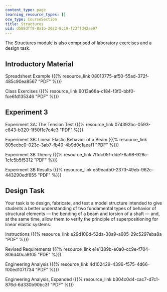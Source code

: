 ```yaml
---
content_type: page
learning_resource_types: []
ocw_type: CourseSection
title: Structures
uid: d588dff9-8a1b-2022-8c19-f23ffd42ae97
---
```


The Structures module is also comprised of laboratory exercises and a design task.

Introductory Material
---------------------

Spreadsheet Example ({{% resource_link 08013775-af50-55ad-372f-485c90ea8567 "PDF" %}})

Class Exercises ({{% resource_link 6013a68a-c184-f3f0-bbf0-fce6fd135346 "PDF" %}})

Experiment 3
------------

Experiment 3A: The Tension Test ({{% resource_link 074392bc-0593-c843-b320-1f50f1c7c4e3 "PDF" %}})

Experiment 3B: Linear Elastic Behavior of a Beam ({{% resource_link 805ecbc0-023c-3ab7-fb40-4b9d0c1aeaf1 "PDF" %}})

Experiment 3B Theory ({{% resource_link 7ffdc05f-dde1-8a98-928c-1cfc5b5f5312 "PDF" %}})

Experiment 3B Results ({{% resource_link e59eadb0-2373-49eb-962c-443290edf855 "PDF" %}})

Design Task
-----------

Your task is to design, fabricate, and test a model structure intended to give students a better understanding of two fundamental types of behavior of structural elements — the bending of a beam and torsion of a shaft — and, at the same time, allow them to verify the principle of superpositioning for linear elastic systems.

Instructions ({{% resource_link e29d100d-52da-38a9-a605-29c5297eba8a "PDF" %}})

Revised Requirements ({{% resource_link e1e1389b-e0a0-cc9e-f704-806d40ca9f05 "PDF" %}})

Engineering Analysis ({{% resource_link 4d102429-4396-f575-4d66-f00ed107f734 "PDF" %}})

Engineering Analysis, Expanded ({{% resource_link b304c0d4-cac7-d7c1-876d-6d330b90bc3f "PDF" %}})